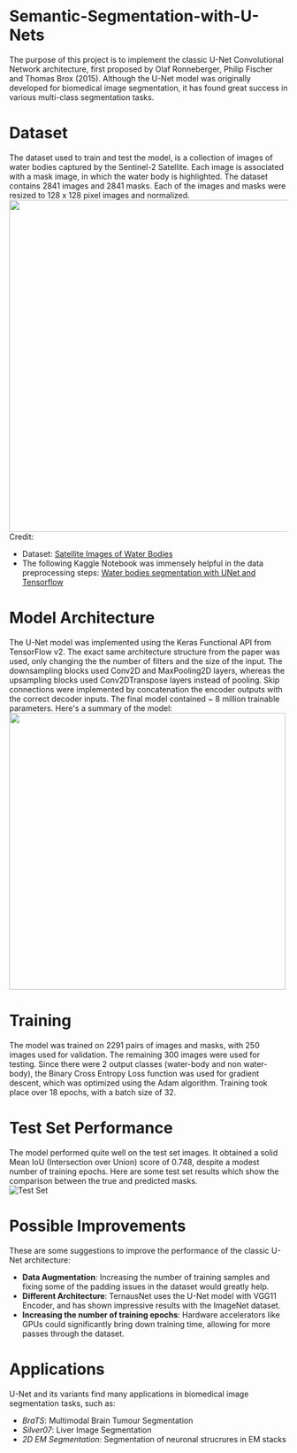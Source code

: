 # Semantic-Segmentation-with-U-Nets
The purpose of this project is to implement the classic U-Net Convolutional Network architecture, first proposed by Olaf Ronneberger, Philip Fischer and Thomas Brox (2015). Although the U-Net model was originally developed for biomedical image segmentation, it has found great success in various multi-class segmentation tasks.

# Dataset
The dataset used to train and test the model, is a collection of images of water bodies captured by the Sentinel-2 Satellite. Each image is  associated with a mask image, in which the water body is highlighted. The dataset contains 2841 images and 2841 masks. Each of the images and masks were resized to 128 x 128 pixel images and normalized.
<img src="https://github.com/Aadit3003/Semantic-Segmentation-with-U-Nets/blob/8d7f91c55c06c7d08a50b0fd74fcff1d6c8f8556/Write%20Up/Train%20Dataset.png" width="600"><br/>
Credit:
- Dataset: [Satellite Images of Water Bodies](https://www.kaggle.com/franciscoescobar/satellite-images-of-water-bodies)
- The following Kaggle Notebook was immensely helpful in the data preprocessing steps: [Water bodies segmentation with UNet and Tensorflow](https://www.kaggle.com/baranowskibrt/water-bodies-segmentation-with-unet-and-tensorflow)
# Model Architecture
The U-Net model was implemented using the Keras Functional API from TensorFlow v2. The exact same architecture structure from the paper was used, only changing the the number of filters and the size of the input. The downsampling blocks used Conv2D and MaxPooling2D layers, whereas the upsampling blocks used Conv2DTranspose layers instead of pooling. Skip connections were implemented by concatenation the encoder outputs with the  correct decoder inputs. The final model contained ~ 8 million trainable parameters. Here's a summary of the model: <br/>
<img src="https://github.com/Aadit3003/Semantic-Segmentation-with-U-Nets/blob/8d7f91c55c06c7d08a50b0fd74fcff1d6c8f8556/Write%20Up/Model.png" width="500"><br/>

# Training
The model was trained on 2291 pairs of images and masks, with 250 images used for validation. The remaining 300 images were used for testing. Since there were 2 output classes (water-body and non water-body), the Binary Cross Entropy Loss function was used for gradient descent, which was optimized using the Adam algorithm. Training took place over 18 epochs, with a batch size of 32.

# Test Set Performance
The model performed quite well on the test set images. It obtained a solid Mean IoU (Intersection over Union) score of 0.748, despite a modest number of training epochs. Here are some test set results which show the comparison between the true and predicted masks. <br/>
 ![Test Set](https://github.com/Aadit3003/Semantic-Segmentation-with-U-Nets/blob/e9307f4bd23caade7e51a57257ef1e32abff4e02/Write%20Up/Test%20Set%20Results%20%202.png)
# Possible Improvements
These are some suggestions to improve the performance of the classic U-Net architecture:
- **Data Augmentation**: Increasing the number of training samples and fixing some of the padding issues in the dataset would greatly help.
- **Different Architecture**: TernausNet uses the U-Net model with VGG11 Encoder, and has shown impressive results with the ImageNet dataset.
- **Increasing the number of training epochs**: Hardware accelerators like GPUs could significantly bring down training time, allowing for more passes through the dataset.

# Applications
U-Net and its variants find many applications in biomedical image segmentation tasks, such as:
- *BraTS*: Multimodal Brain Tumour Segmentation
- *Silver07*: Liver Image Segmentation
- *2D EM Segmentation*: Segmentation of neuronal strucrures in EM stacks
